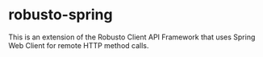 # robusto-spring
This is an extension of the Robusto Client API Framework that uses Spring Web Client for remote HTTP method calls.
